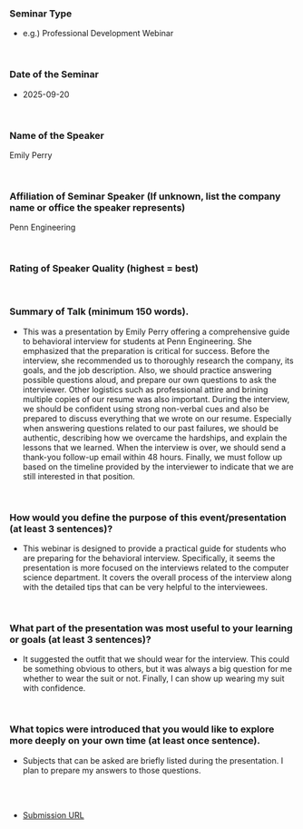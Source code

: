 ### Seminar Type
- e.g.) Professional Development Webinar

<br>

### Date of the Seminar
- 2025-09-20

<br>

### Name of the Speaker
Emily Perry

<br>

### Affiliation of Seminar Speaker (If unknown, list the company name or office the speaker represents)
Penn Engineering

<br>

### Rating of Speaker Quality (highest = best)



<br>

### Summary of Talk (minimum 150 words).
- This was a presentation by Emily Perry offering a comprehensive guide to behavioral interview for students at Penn Engineering. She emphasized that the preparation is critical for success. Before the interview, she recommended us to thoroughly research the company, its goals, and the job description. Also, we should practice answering possible questions aloud, and prepare our own questions to ask the interviewer. Other logistics such as professional attire and brining multiple copies of our resume was also important.
During the interview, we should be confident using strong non-verbal cues and also be prepared to discuss everything that we wrote on our resume. Especially when answering questions related to our past failures, we should be authentic, describing how we overcame the hardships, and explain the lessons that we learned. When the interview is over, we should send a thank-you follow-up email within 48 hours. Finally, we must follow up based on the timeline provided by the interviewer to indicate that we are still interested in that position.


<br>

### How would you define the purpose of this event/presentation (at least 3 sentences)?
- This webinar is designed to provide a practical guide for students who are preparing for the behavioral interview. Specifically, it seems the presentation is more focused on the interviews related to the computer science department. It covers the overall process of the interview along with the detailed tips that can be very helpful to the interviewees.



<br>

### What part of the presentation was most useful to your learning or goals (at least 3 sentences)?
- It suggested the outfit that we should wear for the interview. This could be something obvious to others, but it was always a big question for me whether to wear the suit or not. Finally, I can show up wearing my suit with confidence.



<br>

### What topics were introduced that you would like to explore more deeply on your own time (at least once sentence). 
- Subjects that can be asked are briefly listed during the presentation. I plan to prepare my answers to those questions.

<br><br>


- [Submission URL](https://docs.google.com/forms/d/e/1FAIpQLSeV8yG6jefnBEMsu4bvE2TtlR_hiAsjM4yiV898Y_uMfonaPA/formResponse)